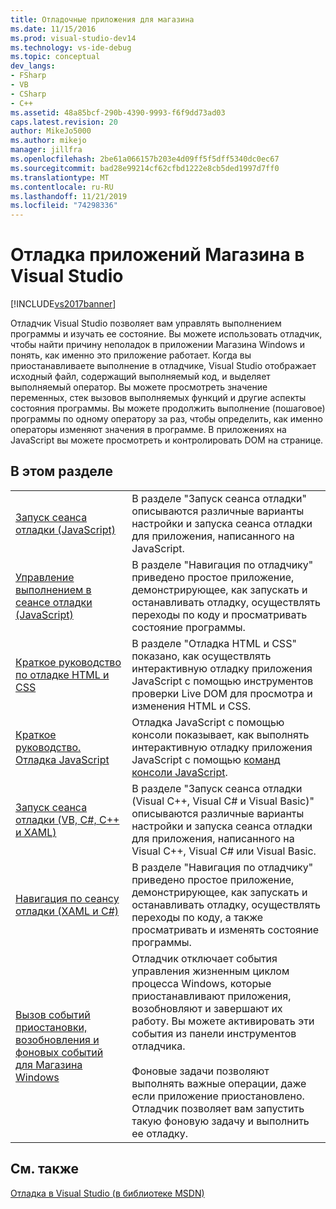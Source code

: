 ```yaml
---
title: Отладочные приложения для магазина
ms.date: 11/15/2016
ms.prod: visual-studio-dev14
ms.technology: vs-ide-debug
ms.topic: conceptual
dev_langs:
- FSharp
- VB
- CSharp
- C++
ms.assetid: 48a85bcf-290b-4390-9993-f6f9dd73ad03
caps.latest.revision: 20
author: MikeJo5000
ms.author: mikejo
manager: jillfra
ms.openlocfilehash: 2be61a066157b203e4d09ff5f5dff5340dc0ec67
ms.sourcegitcommit: bad28e99214cf62cfbd1222e8cb5ded1997d7ff0
ms.translationtype: MT
ms.contentlocale: ru-RU
ms.lasthandoff: 11/21/2019
ms.locfileid: "74298336"
---
```

# <a name="debug-store-apps-in-visual-studio"></a>Отладка приложений Магазина в Visual Studio
[!INCLUDE[vs2017banner](../includes/vs2017banner.md)]

Отладчик Visual Studio позволяет вам управлять выполнением программы и изучать ее состояние. Вы можете использовать отладчик, чтобы найти причину неполадок в приложении Магазина Windows и понять, как именно это приложение работает. Когда вы приостанавливаете выполнение в отладчике, Visual Studio отображает исходный файл, содержащий выполняемый код, и выделяет выполняемый оператор. Вы можете просмотреть значение переменных, стек вызовов выполняемых функций и другие аспекты состояния программы. Вы можете продолжить выполнение (пошаговое) программы по одному оператору за раз, чтобы определить, как именно операторы изменяют значения в программе. В приложениях на JavaScript вы можете просмотреть и контролировать DOM на странице.

## <a name="in-this-section"></a>В этом разделе

|||
|-|-|
|[Запуск сеанса отладки (JavaScript)](../debugger/start-a-debugging-session-for-store-apps-in-visual-studio-javascript.md)|В разделе "Запуск сеанса отладки" описываются различные варианты настройки и запуска сеанса отладки для приложения, написанного на JavaScript.|
|[Управление выполнением в сеансе отладки (JavaScript)](../debugger/control-execution-of-a-store-app-in-a-visual-studio-debug-session-for-windows-store-apps-javascript.md)|В разделе "Навигация по отладчику" приведено простое приложение, демонстрирующее, как запускать и останавливать отладку, осуществлять переходы по коду и просматривать состояние программы.|
|[Краткое руководство по отладке HTML и CSS](../debugger/quickstart-debug-html-and-css.md)|В разделе "Отладка HTML и CSS" показано, как осуществлять интерактивную отладку приложения JavaScript с помощью инструментов проверки Live DOM для просмотра и изменения HTML и CSS.|
|[Краткое руководство. Отладка JavaScript](../debugger/quickstart-debug-javascript-using-the-console.md)|Отладка JavaScript с помощью консоли показывает, как выполнять интерактивную отладку приложения JavaScript с помощью [команд консоли JavaScript](../debugger/javascript-console-commands.md).|
|[Запуск сеанса отладки (VB, C#, C++ и XAML)](../debugger/start-a-debugging-session-for-a-store-app-in-visual-studio-vb-csharp-cpp-and-xaml.md)|В разделе "Запуск сеанса отладки (Visual C++, Visual C# и Visual Basic)" описываются различные варианты настройки и запуска сеанса отладки для приложения, написанного на Visual C++, Visual C# или Visual Basic.|
|[Навигация по сеансу отладки (XAML и C#)](../debugger/navigate-a-debugging-session-in-visual-studio-xaml-and-csharp.md)|В разделе "Навигация по отладчику" приведено простое приложение, демонстрирующее, как запускать и останавливать отладку, осуществлять переходы по коду, а также просматривать и изменять состояние программы.|
|[Вызов событий приостановки, возобновления и фоновых событий для Магазина Windows](../debugger/how-to-trigger-suspend-resume-and-background-events-for-windows-store-apps-in-visual-studio.md)|Отладчик отключает события управления жизненным циклом процесса Windows, которые приостанавливают приложения, возобновляют и завершают их работу. Вы можете активировать эти события из панели инструментов отладчика.<br /><br /> Фоновые задачи позволяют выполнять важные операции, даже если приложение приостановлено. Отладчик позволяет вам запустить такую фоновую задачу и выполнить ее отладку.|

## <a name="see-also"></a>См. также
 [Отладка в Visual Studio (в библиотеке MSDN)](https://go.microsoft.com/fwlink/?LinkID=226896)
